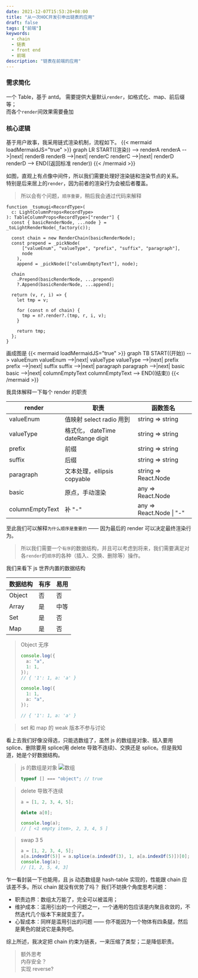 ```yaml
---
date: 2021-12-07T15:53:28+08:00
title: "从一次HOC开发引申出链表的应用"
draft: false
tags: ["前端"]
keywords:
  - chain
  - 链表
  - front end
  - 前端
description: "链表在前端的应用"
---
```


### 需求简化

一个 Table，基于 antd。
需要提供大量默认`render`，如格式化、map、前后缀等；  
而各个`render`间效果需要叠加

### 核心逻辑

基于用户故事，我采用链式渲染机制，流程如下。
{{< mermaid loadMermaidJS="true" >}}
graph LR
START((渲染)) --> renderA
renderA -->|next| renderB
renderB -->|next| renderC
renderC -->|next| renderD
renderD --> END((返回标准 render))
{{< /mermaid >}}

如图，直观上有点像中间件，所以我们需要处理好渲染链和渲染节点的关系。  
特别是后来居上的`render`，因为前者的渲染行为会被后者覆盖。

> 所以会有个问题，`顺序重要`，稍后我会通过代码来解释

```tsx
function _tsumugi<RecordType>(
  c: LightColumnProps<RecordType>
): TableColumnProps<RecordType>["render"] {
  const { basicRenderNode, ...node } = _toLightRenderNode(_factory(c));

  const chain = new RenderChain(basicRenderNode);
  const prepend = _pickNode(
      ["valueEnum", "valueType", "prefix", "suffix", "paragraph"],
      node
    ),
    append = _pickNode(["columnEmptyText"], node);

  chain
    .Prepend(basicRenderNode, ...prepend)
    ?.Append(basicRenderNode, ...append);

  return (v, r, i) => {
    let tmp = v;

    for (const n of chain) {
      tmp = n?.render?.(tmp, r, i, v);
    }

    return tmp;
  };
}
```

画成图是
{{< mermaid loadMermaidJS="true" >}}
graph TB
START((开始)) --> valueEnum
valueEnum -->|next| valueType
valueType -->|next| prefix
prefix -->|next| suffix
suffix -->|next| paragraph
paragraph -->|next| basic
basic -->|next| columnEmptyText
columnEmptyText --> END((结束))
{{< /mermaid >}}

我具体解释一下每个 render 的职责

| render          | 职责                              | 函数签名                 |
| --------------- | --------------------------------- | ------------------------ |
| valueEnum       | 值映射 select radio 用到          | string => string         |
| valueType       | 格式化， dateTime dateRange digit | string => string         |
| prefix          | 前缀                              | string => string         |
| suffix          | 后缀                              | string => string         |
| paragraph       | 文本处理，ellipsis copyable       | string => React.Node     |
| basic           | 原点，手动渲染                    | any => React.Node        |
| columnEmptyText | 补 "-"                            | any => React.Node \| "-" |

至此我们可以解释`为什么顺序是重要的` —— 因为最后的 render 可以决定最终渲染行为。

> 所以我们需要一个`有序`的数据结构，并且可以考虑到将来，我们需要满足对各`render`的`顺序`的各种（插入、交换、删除等）操作。

我们来看下 js 世界内置的数据结构

| 数据结构 | 有序 | 易用 |
| -------- | ---- | ---- |
| Object   | 否   | 否   |
| Array    | 是   | 中等 |
| Set      | 是   | 否   |
| Map      | 是   | 否   |

> Object 无序
>
> ```ts
> console.log({
>   a: "a",
>   1: 1,
> });
> // { '1': 1, a: 'a' }
>
> console.log({
>   1: 1,
>   a: "a",
> });
>
> // { '1': 1, a: 'a' }
> ```

> set 和 map 的 weak 版本不参与讨论

看上去我们好像没得选，只能选数组了，虽然 js 的数组是对象、插入要用 splice、删除要用 splice(用 delete 导致不连续)、交换还是 splice。但是我知道，她是个好数据结构。

> js 的数组是对象
> ![数组](https://p1-jj.byteimg.com/tos-cn-i-t2oaga2asx/gold-user-assets/2019/10/9/16daf8b790b95a88~tplv-t2oaga2asx-watermark.awebp)
>
> ```ts
> typeof [] === "object"; // true
> ```

> delete 导致不连续
>
> ```ts
> a = [1, 2, 3, 4, 5];
>
> delete a[0];
>
> console.log(a);
> // [ <1 empty item>, 2, 3, 4, 5 ]
> ```

> swap 3 5
>
> ```ts
> a = [1, 2, 3, 4, 5];
> a[a.indexOf(5)] = a.splice(a.indexOf(3), 1, a[a.indexOf(5)])[0];
> console.log(a);
> // [1, 2, 5, 4, 3]
> ```

乍一看封装一下也能用，且 js 动态数组是 hash-table 实现的，性能跟 chain 应该差不多。所以 chain 就没有优势了吗？
我们不妨换个角度思考问题：

- 职责边界：数组太万能了，完全可以被滥用；
- 维护成本：滥用引出的一个问题之一，一个通用的包应该是内聚且收敛的，不然迭代几个版本下来就变歪了。
- 心智成本：同样是滥用引出的问题 —— 你不能因为一个物体有四条腿，然后是黄色的就说它是条狗吧。

综上所述，我决定把 chain 约束为链表，一来压缩了类型；二是降低职责。

> 额外思考  
> 内存安全？  
> 实现 reverse?
